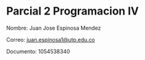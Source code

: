 # Parcial 2 Programacion IV

Nombre: Juan Jose Espinosa Mendez

Correo: juan.espinosa1@utp.edu.co

Documento: 1054538340
